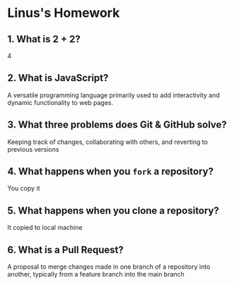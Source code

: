 # Linus's Homework

## 1. What is 2 + 2?

4

## 2. What is JavaScript?

A versatile programming language primarily used to add interactivity and dynamic functionality to web pages.

## 3. What three problems does Git & GitHub solve?

Keeping track of changes, collaborating with others, and reverting to previous versions

## 4. What happens when you `fork` a repository?

You copy it

## 5. What happens when you clone a repository?

It copied to local machine

## 6. What is a Pull Request?

A proposal to merge changes made in one branch of a repository into another, typically from a feature branch into the main branch
